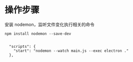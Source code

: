 # 操作步骤

安装 nodemon，监听文件变化执行相关的命令

```
npm install nodemon --save-dev


  "scripts": {
    "start": "nodemon --watch main.js --exec electron ."
  },
```
